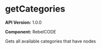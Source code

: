 # getCategories

**API Version:** 1.0.0

**Component:** RebelCODE

Gets all available categories that have nodes

